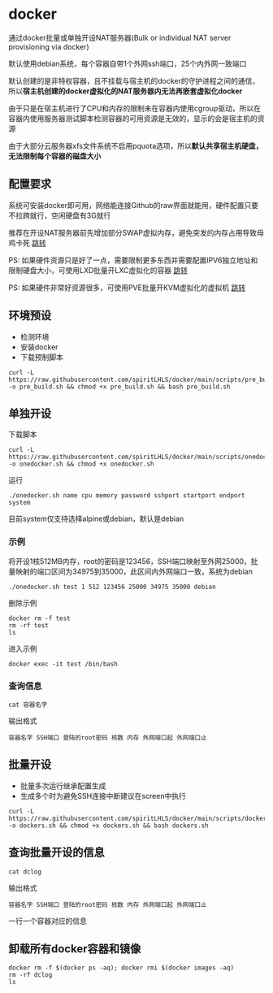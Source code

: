 # docker

通过docker批量或单独开设NAT服务器(Bulk or individual NAT server provisioning via docker)

默认使用debian系统，每个容器自带1个外网ssh端口，25个内外网一致端口

默认创建的是非特权容器，且不挂载与宿主机的docker的守护进程之间的通信，所以**宿主机创建的docker虚拟化的NAT服务器内无法再嵌套虚拟化docker**

由于只是在宿主机进行了CPU和内存的限制未在容器内使用cgroup驱动，所以在容器内使用服务器测试脚本检测容器的可用资源是无效的，显示的会是宿主机的资源

由于大部分云服务器xfs文件系统不启用pquota选项，所以**默认共享宿主机硬盘，无法限制每个容器的磁盘大小**

## 配置要求

系统可安装docker即可用，网络能连接Github的raw界面就能用，硬件配置只要不拉跨就行，空闲硬盘有3G就行

推荐在开设NAT服务器前先增加部分SWAP虚拟内存，避免突发的内存占用导致母鸡卡死 [跳转](https://github.com/spiritLHLS/addswap)

PS: 如果硬件资源只是好了一点，需要限制更多东西并需要配置IPV6独立地址和限制硬盘大小，可使用LXD批量开LXC虚拟化的容器 [跳转](https://github.com/spiritLHLS/lxc)

PS: 如果硬件非常好资源很多，可使用PVE批量开KVM虚拟化的虚拟机 [跳转](https://github.com/spiritLHLS/pve)

## 环境预设

- 检测环境
- 安装docker
- 下载预制脚本

```
curl -L https://raw.githubusercontent.com/spiritLHLS/docker/main/scripts/pre_build.sh -o pre_build.sh && chmod +x pre_build.sh && bash pre_build.sh
```

## 单独开设

下载脚本

```
curl -L https://raw.githubusercontent.com/spiritLHLS/docker/main/scripts/onedocker.sh -o onedocker.sh && chmod +x onedocker.sh
```

运行

```
./onedocker.sh name cpu memory password sshport startport endport system
```

目前system仅支持选择alpine或debian，默认是debian

### 示例

将开设1核512MB内存，root的密码是123456，SSH端口映射至外网25000，批量映射的端口区间为34975到35000，此区间内外网端口一致，系统为debian

```
./onedocker.sh test 1 512 123456 25000 34975 35000 debian
```

删除示例

```
docker rm -f test
rm -rf test
ls
```

进入示例

```
docker exec -it test /bin/bash
```

### 查询信息

```
cat 容器名字
```

输出格式

```
容器名字 SSH端口 登陆的root密码 核数 内存 外网端口起 外网端口止 
```

## 批量开设

- 批量多次运行继承配置生成
- 生成多个时为避免SSH连接中断建议在screen中执行

```
curl -L https://raw.githubusercontent.com/spiritLHLS/docker/main/scripts/dockers.sh -o dockers.sh && chmod +x dockers.sh && bash dockers.sh
```

## 查询批量开设的信息

```
cat dclog
```

输出格式

```
容器名字 SSH端口 登陆的root密码 核数 内存 外网端口起 外网端口止 
```

一行一个容器对应的信息

## 卸载所有docker容器和镜像

```
docker rm -f $(docker ps -aq); docker rmi $(docker images -aq)
rm -rf dclog
ls
```
